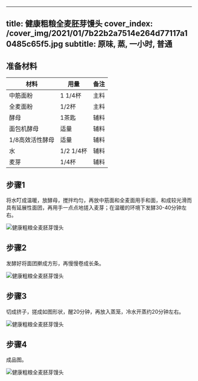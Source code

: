 
---
title: 健康粗粮全麦胚芽馒头
cover_index: /cover_img/2021/01/7b22b2a7514e264d77117a10485c65f5.jpg
subtitle: 原味, 蒸, 一小时, 普通
---

## 准备材料

| 材料     | 用量 | 备注|
| ------- | ----- | --- |
| 中筋面粉 | 1  1/4杯| 主料 |
| 全麦面粉 | 1/2杯| 主料 |
| 酵母 | 1茶匙| 辅料 |
| 面包机酵母 | 适量| 辅料 |
| 1/8高效活性酵母 | 适量| 辅料 |
| 水 | 1/2 1/4杯| 辅料 |
| 麦芽 | 1/4杯| 辅料 |

## 步骤1

将水叮成温暖，放酵母，搅拌均匀，再放中筋面和全麦面用手和面，和成较光滑而具有延展性面团，再用手一点点地搓入麦芽；在温暖的环境下发酵30-40分钟左右。

![健康粗粮全麦胚芽馒头](https://i8.meishichina.com/attachment/recipe/201010/201010221443071.jpg?x-oss-process=style/p320) 

## 步骤2

发酵好将面团擀成方形，再慢慢卷成长条。

![健康粗粮全麦胚芽馒头](https://i8.meishichina.com/attachment/recipe/201010/201010221443274.jpg?x-oss-process=style/p320) 

## 步骤3

切成挤子，搓成如图形状，醒20分钟，再放入蒸笼，冷水开蒸约20分钟左右。

![健康粗粮全麦胚芽馒头](https://i8.meishichina.com/attachment/recipe/201010/201010221443525.jpg?x-oss-process=style/p320) 

## 步骤4

成品图。

![健康粗粮全麦胚芽馒头](https://i8.meishichina.com/attachment/recipe/201010/201010221444033.jpg?x-oss-process=style/p320) 

